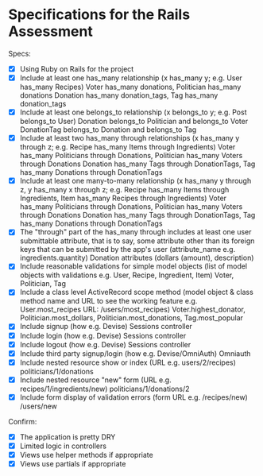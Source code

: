 # Specifications for the Rails Assessment

Specs:
- [x] Using Ruby on Rails for the project
- [x] Include at least one has_many relationship (x has_many y; e.g. User has_many Recipes)
      Voter has_many donations, Politician has_many donations
      Donation has_many donation_tags, Tag has_many donation_tags
- [x] Include at least one belongs_to relationship (x belongs_to y; e.g. Post belongs_to User)
      Donation belongs_to Politician and belongs_to Voter
      DonationTag belongs_to Donation and belongs_to Tag
- [x] Include at least two has_many through relationships (x has_many y through z; e.g. Recipe has_many Items through Ingredients)
      Voter has_many Politicians through Donations, Politician has_many Voters through Donations
      Donation has_many Tags through DonationTags, Tag has_many Donations through DonationTags
- [x] Include at least one many-to-many relationship (x has_many y through z, y has_many x through z; e.g. Recipe has_many Items through Ingredients, Item has_many Recipes through Ingredients)
      Voter has_many Politicians through Donations, Politician has_many Voters through Donations
      Donation has_many Tags through DonationTags, Tag has_many Donations through DonationTags
- [x] The "through" part of the has_many through includes at least one user submittable attribute, that is to say, some attribute other than its foreign keys that can be submitted by the app's user (attribute_name e.g. ingredients.quantity)
      Donation attributes (dollars (amount), description)
- [x] Include reasonable validations for simple model objects (list of model objects with validations e.g. User, Recipe, Ingredient, Item)
  Voter, Politician, Tag
- [x] Include a class level ActiveRecord scope method (model object & class method name and URL to see the working feature e.g. User.most_recipes URL: /users/most_recipes)
      Voter.highest_donator, Politician.most_dollars, Politician.most_donations, Tag.most_popular
- [x] Include signup (how e.g. Devise)
      Sessions controller
- [x] Include login (how e.g. Devise)
      Sessions controller
- [x] Include logout (how e.g. Devise)
      Sessions controller
- [x] Include third party signup/login (how e.g. Devise/OmniAuth)
      Omniauth
- [x] Include nested resource show or index (URL e.g. users/2/recipes)
      politicians/1/donations
- [x] Include nested resource "new" form (URL e.g. recipes/1/ingredients/new)
      politicians/1/donations/2
- [x] Include form display of validation errors (form URL e.g. /recipes/new)
      /users/new

Confirm:
- [x] The application is pretty DRY
- [x] Limited logic in controllers
- [x] Views use helper methods if appropriate
- [x] Views use partials if appropriate
